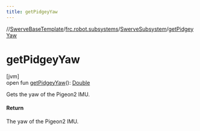 ```yaml
---
title: getPidgeyYaw
---
```

//[SwerveBaseTemplate](../../../index.html)/[frc.robot.subsystems](../index.html)/[SwerveSubsystem](index.html)/[getPidgeyYaw](get-pidgey-yaw.html)



# getPidgeyYaw



[jvm]\
open fun [getPidgeyYaw](get-pidgey-yaw.html)(): [Double](https://kotlinlang.org/api/latest/jvm/stdlib/kotlin/-double/index.html)



Gets the yaw of the Pigeon2 IMU.



#### Return



The yaw of the Pigeon2 IMU.




